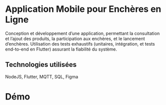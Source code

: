 # Application Mobile pour Enchères en Ligne

Conception et développement d’une application, permettant la consultation et l’ajout des produits, la participation aux enchères, et le lancement d’enchères.
Utilisation des tests exhaustifs (unitaires, intégration, et tests end-to-end en Flutter) assurant la fiabilité du système.

## Technologies utilisées

NodeJS, Flutter, MQTT, SQL, Figma


# Démo
